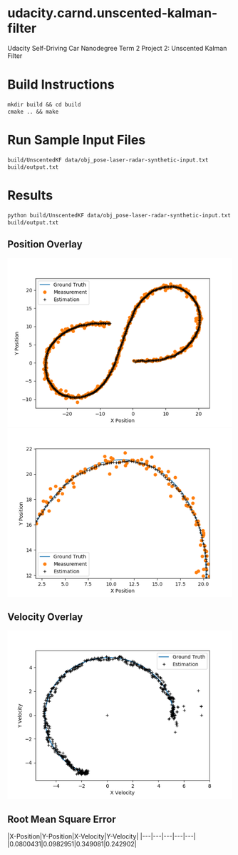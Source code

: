 # udacity.carnd.unscented-kalman-filter
Udacity Self-Driving Car Nanodegree Term 2 Project 2: Unscented Kalman Filter

# Build Instructions
```
mkdir build && cd build
cmake .. && make
```

# Run Sample Input Files
```
build/UnscentedKF data/obj_pose-laser-radar-synthetic-input.txt build/output.txt
```

# Results

```
python build/UnscentedKF data/obj_pose-laser-radar-synthetic-input.txt build/output.txt
```

## Position Overlay
![Position Overlay](doc/position-overlay.png)
![Position Overlay Close-up](doc/position-overlay-close-up.png)

## Velocity Overlay
![Velocity Overlay](doc/velocity-overlay.png)

## Root Mean Square Error

|X-Position|Y-Position|X-Velocity|Y-Velocity|
|---|---|---|---|---|
|0.0800431|0.0982951|0.349081|0.242902|
